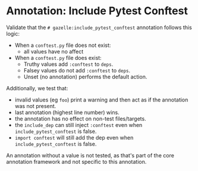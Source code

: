 # Annotation: Include Pytest Conftest

Validate that the `# gazelle:include_pytest_conftest` annotation follows
this logic:

+ When a `conftest.py` file does not exist:
  + all values have no affect
+ When a `conftest.py` file does exist:
  + Truthy values add `:conftest` to `deps`.
  + Falsey values do not add `:conftest` to `deps`.
  + Unset (no annotation) performs the default action.

Additionally, we test that:

+ invalid values (eg `foo`) print a warning and then act as if
  the annotation was not present.
+ last annotation (highest line number) wins.
+ the annotation has no effect on non-test files/targets.
+ the `include_dep` can still inject `:conftest` even when `include_pytest_conftest`
  is false.
+ `import conftest` will still add the dep even when `include_pytest_conftest` is
  false.

An annotation without a value is not tested, as that's part of the core
annotation framework and not specific to this annotation.
